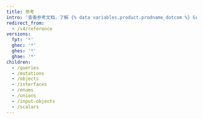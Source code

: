 ```yaml
---
title: 参考
intro: '查看参考文档，了解 {% data variables.product.prodname_dotcom %} GraphQL API 架构中的可用数据类型。'
redirect_from:
  - /v4/reference
versions:
  fpt: '*'
  ghec: '*'
  ghes: '*'
  ghae: '*'
children:
  - /queries
  - /mutations
  - /objects
  - /interfaces
  - /enums
  - /unions
  - /input-objects
  - /scalars
---
```


